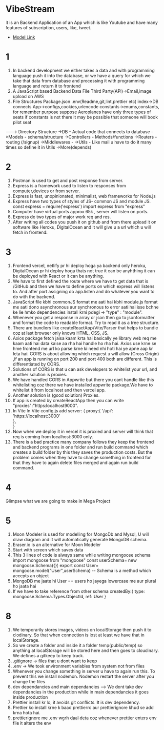 # VibeStream 

It is an Backend Application of an App which is like Youtube and have many features of subscription, users, like, tweet.

- [Model Link](https://app.eraser.io/workspace/YtPqZ1VogxGy1jzIDkzj?origin=share)

# 1 

1. In backend development we either takes a data and with programming language push it into the database, or we have a query for which we take that data from database and processing it with programming language and return it to frontend
2. A JavaScript based Backend
Data                      File                             Third Party(API)->Email,image upload on AWS
3. File Structures
Package.json                                    .env(Readme,git,lint,prettier etc)
index->DB connects              App->configs,cookies,urlencode                              constants->enums,constants, for remember purpose suppose Aeroplanes have only three types of seats if constants is not there it may be possible that someone will book pilot seat

---> Directory Structure
->DB - Actual code that connects to database
->Models - schema/structure
->Controllers - Methods/functions
->Routers - routing (/signup)
->Middlewares - 
->Utils - Like mail u have to do it many times so define it in Utils
->More(depends)

 # 2

1. Postman is used to get and post response from server.
2. Express is a framework used to listen to responses from computer,devices or from server.
3. Express is fast, unopinionated, minimalist, web frameworks for Node.js
4. Express have two types of styles of JS- common JS and module JS.
const express = require('express')
import express from "express"
5. Computer have virtual ports approx 65k , server will listen on ports.
6. Express do two types of major work req and res.
7. After writing all codes you push it on github and from there upload it on software like Heroku, DigitalOcean and it will give u a url which u will fetch in frontend.

# 3

1. Frontend vercel, netlify pr hi deploy hoga ya backend only heroku, DigitalOcean pr hi deploy hoga thats not true it can be anyhthing it can be deployed with React or it can be anything.
2. We have to first defined the route where we have to get data that is /GitHub and then we have to define ports on which express will listens to. And after port assigning do app.listen and do whatever you want to do with the backend.
3. JavaScript file kbhi commonJS format me aati hai kbhi module.js format me aati dono asynchronous aur synchronous to error aati hai isse bchne ke lie hmko dependencies install krni pdegi -> "type" : "module".
4. Whenever you get a response in array or json then go to jsonformatter and format the code to readable format. Try to read it as a tree structure.
5. There are bundlers like createReactApp/Vite/Parser that helps to bundle coz at last browser only knows HTML, CSS, JS.
6. Axios package fetch jaisa kaam krta hai basically ye library web req me kaam aati hai data kaise aa rha hai handle ho rha hai. Axios use krne se hme frontend me url ko parse krne ki need nhi hoti hai ye apne aap kr leta hai.
CORS is about allowing which request u will allow (Cross Origin) ,if an app is running on port 200 and port 400 both are different. This is differentiated by CORS. 
7. Solutions of CORS is that u can ask developers to whitelist your url, and another solution is proxies.
8. We have handled CORS in Appwrite but there you cant handle like this whitelisting coz there we have installed appwrite package.We have to whitelist it from localhost and then vercel app.
9. Another solution is (good solution) Proxies.
10. If app is created by createReactApp then you can write "proxies":"https:localhost9000".
11. In Vite 
In Vite config,js add 
server:
{
	proxy:{
	'/api': 'https://localhost:3000'	
	},	
}
12. Now when we deploy it in vercel it is proxied and server will think that req is coming from localhost:3000 only.
13. There is a bad practice many company follows they keep the frontend and backend programs in one folder and run build command which creates a build folder by this they saves the production costs. But the problem comes when they have to change something in frontend for that they have to again delete files merged and again run build command.

# 4

Glimpse what we are going to make in Mega Project

# 5

1. Moon Modeler is used for modelling for MongoDb and Mysql, U will draw diagram and it will automatically generate MongoDB schema.
2. Eraser.io is an alternative for Moon Modeler
3. Start with screen which saves data
4. This 3 lines of code is always same while writing mongoose schema
import mongoose from "mongoose"
const userSchema= new mongoose.Schema({})
export const User= mongoose.model("User",userSchema)   -- Schema is a method which accepts an object
5. MongoDB me jaate hi User == users ho jayega lowercase me aur plural ho jaata hai
6. If we have to take reference from other schema
createdBy:{
	type: mongoose.Schema.Types.ObjectId,
	ref: User
}

# 8

1. We temporarily stores images, videos on localStorage then push it to clodinary. So that when connection is lost at least we have that in localStorage.
2. So we create a folder and inside it a folder temp(public/temp) so anything at localStorage will be stored here and then goes to cloudinary. We defines a gitkeep to keep track.
3. .gitignore -> files that u dont want to keep
4. .env -> We took environment variables from system not from files
5. Whenever you change something in server u have to again run this. To prevent this we install nodemon. Nodemon restart the server after you change the files 
6. dev dependancies and main dependancies --> We dont take dev dependancies in the production while in main dependancies it goes inside production
7. Prettier install kr lo, it avoids git conflicts. It is dev dependency. 
8. Prettier ko install krne k baad prettierrc aur prettierignore khud se add krna hota hai.
9. prettierignore me .env wgrh daal deta coz whenever prettier enters env file it alters the env

